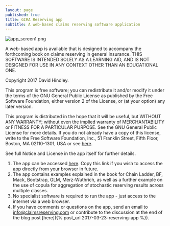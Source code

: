 ```yaml
---
layout: page
published: true
title: GIRA Reserving app
subtitle: A web-based claims reserving software application
---
```

![app_screen1.png]({{site.baseurl}}/img/app_screen1.png)

A web-based app is available that is designed to accompany the forthcoming book on claims reserving in general insurance.  THIS SOFTWARE IS INTENDED SOLELY AS A LEARNING AID, AND IS NOT DESIGNED FOR USE IN ANY CONTEXT OTHER THAN AN EDUCATIONAL ONE.

Copyright 2017  David Hindley.

This program is free software; you can redistribute it and/or modify it under the terms of the GNU General Public License as published by the Free Software Foundation, either version 2 of the License, or (at your option) any later version.

This program is distributed in the hope that it will be useful, but WITHOUT ANY WARRANTY; without even the implied warranty of MERCHANTABILITY or FITNESS FOR A PARTICULAR PURPOSE.  See the GNU General Public License for more details.  If you do not already have a copy of this license, write to the Free Software Foundation, Inc., 51 Franklin Street, Fifth Floor, Boston, MA  02110-1301, USA or see [here](http://www.gnu.org/licenses/).

See full Notice and License in the app itself for further details.

1. The app can be accessed [here](https://goo.gl/ZrEcM5).  Copy this link if you wish to access the app directly from your browser in future.  
2. The app contains examples explained in the book for Chain Ladder, BF, Mack, Bootstrap, GLM, Merz-Wuthrich, as well as a further example on the use of copula for aggregation of stochastic reserving results across multiple classes. 
3. No specialist software is required to run the app - just access to the internet via a web browser.
4. If you have comments or questions on the app, send an email to info@claimsreserving.com or contribute to the discussion at the end of the blog post [here]({% post_url 2017-03-23-reserving-app %}).
